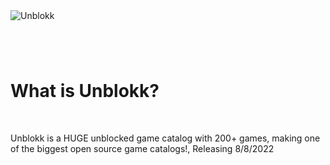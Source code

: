   <img alt="Unblokk" src="https://readme-typing-svg.herokuapp.com?vCenter=true&lines=unblokk;The+School+Blocks,+I+Unblock">
  <h1></h1>
  <br>
  <h1>What is Unblokk?</h1>
  </center>
  <br>
  <p>Unblokk is a HUGE unblocked game catalog with 200+ games, making one of the biggest open source game catalogs!, Releasing 8/8/2022</p> 
  
  
